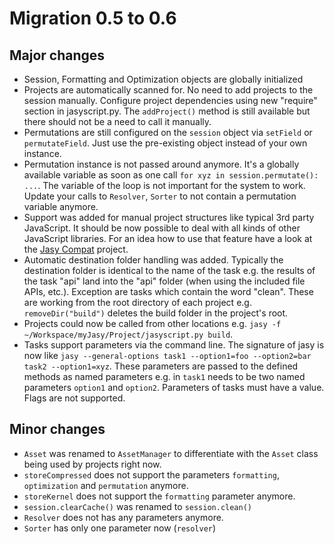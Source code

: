 Migration 0.5 to 0.6
====================

Major changes
-------------

- Session, Formatting and Optimization objects are globally initialized
- Projects are automatically scanned for. No need to add projects to the session manually. Configure project dependencies using new "require" section in jasyscript.py. The `addProject()` method is still available but there should not be a need to call it manually.
- Permutations are still configured on the `session` object via `setField` or `permutateField`. Just use the pre-existing object instead of your own instance.
- Permutation instance is not passed around anymore. It's a globally available variable as soon as one call `for xyz in session.permutate(): ...`. The variable of the loop is not important for the system to work. Update your calls to `Resolver`, `Sorter` to not contain a permutation variable anymore.
- Support was added for manual project structures like typical 3rd party JavaScript. It should be now possible to deal with all kinds of other JavaScript libraries. For an idea how to use that feature have a look at the [Jasy Compat](https://github.com/zynga/jasy-compat) project.
- Automatic destination folder handling was added. Typically the destination folder is identical to the name of the task e.g. the results of the task "api" land into the "api" folder (when using the included file APIs, etc.). Exception are tasks which contain the word "clean". These are working from the root directory of each project e.g. `removeDir("build")` deletes the build folder in the project's root.
- Projects could now be called from other locations e.g. `jasy -f ~/Workspace/myJasy/Project/jasyscript.py build`.
- Tasks support parameters via the command line. The signature of jasy is now like `jasy --general-options task1 --option1=foo --option2=bar task2 --option1=xyz`. These parameters are passed to the defined methods as named parameters e.g. in `task1` needs to be two named parameters `option1` and `option2`. Parameters of tasks must have a value. Flags are not supported.

Minor changes
-------------

- `Asset` was renamed to `AssetManager` to differentiate with the `Asset` class being used by projects right now.
- `storeCompressed` does not support the parameters `formatting`, `optimization` and `permutation` anymore.
- `storeKernel` does not support the `formatting` parameter anymore.
- `session.clearCache()` was renamed to `session.clean()`
- `Resolver` does not has any parameters anymore.
- `Sorter` has only one parameter now (`resolver`)

